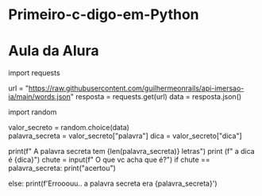 # Primeiro-c-digo-em-Python
# Aula da Alura 
import requests 


url = "https://raw.githubusercontent.com/guilhermeonrails/api-imersao-ia/main/words.json"
resposta = requests.get(url) 
data = resposta.json() 

import random 

valor_secreto = random.choice(data)  
palavra_secreta = valor_secreto["palavra"] 
dica = valor_secreto["dica"]  
 

print(f" A palavra secreta tem {len(palavra_secreta)} letras")
print (f" a dica é {dica}")
chute = input(f" O que vc acha que é?")
if chute == palavra_secreta:
  print("acertou")

else: 
  print(f'Errooouu.. a palavra secreta era {palavra_secreta}')
  
